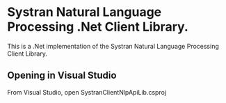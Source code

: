 ﻿Systran Natural Language Processing .Net Client Library.
===================
This is a .Net implementation of the Systran Natural Language Processing Client Library.


Opening in Visual Studio 
-------------

From Visual Studio, open SystranClientNlpApiLib.csproj
